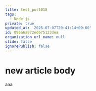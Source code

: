 ```yaml
---
title: test_post018
tags:
  - Node.js
private: true
updated_at: '2025-07-07T20:41:14+09:00'
id: 096a6a872ed675123dea
organization_url_name: null
slide: false
ignorePublish: false
---
```

# new article body
aaa
